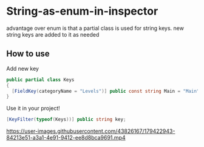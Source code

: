 # String-as-enum-in-inspector
advantage over enum is that a partial class is used for string keys.
new string keys are added to it as needed

## How to use
Add new key 
```csharp
public partial class Keys
{
  [FieldKey(categoryName = "Levels")] public const string Main = "Main";
}
```

Use it in your project!
```csharp
[KeyFilter(typeof(Keys))] public string key;
```
https://user-images.githubusercontent.com/43826167/179422943-84213e51-a3a1-4e91-9412-ee8d8bca9691.mp4


